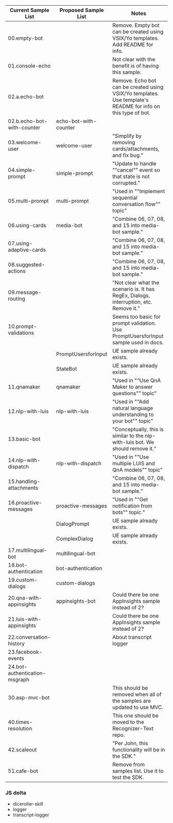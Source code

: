 | Current Sample List           | Proposed Sample List  | Notes                                                                        | 
|-------------------------------|-----------------------|------------------------------------------------------------------------------| 
| 00.empty-bot                  |                       | Remove. Empty bot can be created using VSIX/Yo templates. Add README for info.                               | 
| 01.console-echo               |                       | Not clear with the benefit is of having this sample.                                                         | 
| 02.a.echo-bot                 |                       | Remove. Echo bot can be created using VSIX/Yo templates. Use template's README for info on this type of bot. | 
| 02.b.echo-bot-with-counter    | echo-bot-with-counter |                                                                                                              | 
| 03.welcome-user               | welcome-user          | "Simplify by removing cards/attachments, and fix bug."                                                       | 
| 04.simple-prompt              | simple-prompt         | "Update to handle ""cancel"" event so that state is not corrupted."                                          | 
| 05.multi-prompt               | multi-prompt          | "Used in ""Implement sequential conversation flow"" topic"                                                   | 
| 06.using-cards                | media-bot             | "Combine 06, 07, 08, and 15 into media-bot sample."                                                          | 
| 07.using-adaptive-cards       |                       | "Combine 06, 07, 08, and 15 into media-bot sample."                                                          | 
| 08.suggested-actions          |                       | "Combine 06, 07, 08, and 15 into media-bot sample."                                                          | 
| 09.message-routing            |                       | "Not clear what the scenario is. It has RegEx, Dialogs, interruption, etc. Remove it."                       | 
| 10.prompt-validations         |                       | Seems too basic for prompt validation. Use PromptUsersforInput sample used in docs.                          | 
|                               | PromptUsersforInput   | UE sample already exists.                                                                                    | 
|                               | StateBot              | UE sample already exists.                                                                                    | 
| 11.qnamaker                   | qnamaker              | "Used in ""Use QnA Maker to answer questions"" topic"                                                        | 
| 12.nlp-with-luis              | nlp-with-luis         | "Used in ""Add natural language understanding to your bot"" topic"                                           | 
| 13.basic-bot                  |                       | "Conceptually, this is similar to the nlp-with-luis bot. We should remove it."                               | 
| 14.nlp-with-dispatch          | nlp-with-dispatch     | "Used in ""Use multiple LUIS and QnA models"" topic"                                                         | 
| 15.handling-attachments       |                       | "Combine 06, 07, 08, and 15 into media-bot sample."                                                          | 
| 16.proactive-messages         | proactive-messages    | "Used in ""Get notification from bots"" topic."                                                              | 
|                               | DialogPrompt          | UE sample already exists.                                                                                    | 
|                               | ComplexDialog         | UE sample already exists.                                                                                    | 
| 17.multilingual-bot           | multilingual-bot      |                                                                                                              | 
| 18.bot-authentication         | bot-authentication    |                                                                                                              | 
| 19.custom-dialogs             | custom-dialogs        |                                                                                                              | 
| 20.qna-with-appinsights       | appinsights-bot       | Could there be one AppInsights sample instead of 2?                                                          | 
| 21.luis-with-appinsights      |                       | Could there be one AppInsights sample instead of 2?                                                          | 
| 22.conversation-history       |                       | About transcript logger                                                                                      | 
| 23.facebook-events            |                       |                                                                                                              | 
| 24.bot-authentication-msgraph |                       |                                                                                                              | 
| 30.asp-mvc-bot                |                       | This should be removed when all of the samples are updated to use MVC.                                       | 
| 40.times-resolution           |                       | This one should be moved to the Recognizer-Text repo.                                                        | 
| 42.scaleout                   |                       | "Per John, this functionality will be in the SDK."                                                           | 
| 51.cafe-bot                   |                       | Remove from samples list. Use it to test the SDK.                             
                                                                      


### JS delta                                               
- diceroller-skill                                                                                                                  
- logger
- transcript-logger                                                                                                                     
